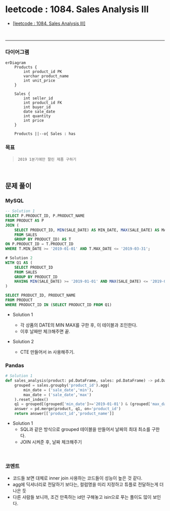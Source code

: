 # leetcode : 1084. Sales Analysis III
* [[leetcode : 1084. Sales Analysis III]](https://leetcode.com/problems/sales-analysis-iii/description/)
<br>

---

### **다이어그램**
```mermaid
erDiagram
    Products {
        int product_id PK
        varchar product_name
        int unit_price
    }
    
    Sales {
        int seller_id
        int product_id FK
        int buyer_id
        date sale_date
        int quantity
        int price
    }

    Products ||--o{ Sales : has
```

### **목표**
> `2019 1분기에만 팔린 제품 구하기`

<br>

## 문제 풀이

### **MySQL**
```SQL
-- Solution 1
SELECT P.PRODUCT_ID, P.PRODUCT_NAME
FROM PRODUCT AS P
JOIN (
    SELECT PRODUCT_ID, MIN(SALE_DATE) AS MIN_DATE, MAX(SALE_DATE) AS MAX_DATE
    FROM SALES
    GROUP BY PRODUCT_ID) AS T
ON P.PRODUCT_ID = T.PRODUCT_ID
WHERE T.MIN_DATE >= '2019-01-01' AND T.MAX_DATE <= '2019-03-31';

# Solution 2
WITH Q1 AS (
    SELECT PRODUCT_ID
    FROM SALES
    GROUP BY PRODUCT_ID
    HAVING MIN(SALE_DATE) >= '2019-01-01' AND MAX(SALE_DATE) <= '2019-03-31'
)

SELECT PRODUCT_ID, PRODUCT_NAME
FROM PRODUCT
WHERE PRODUCT_ID IN (SELECT PRODUCT_ID FROM Q1)
```

* Solution 1
  * 각 상품의 DATE의 MIN MAX를 구한 후, 이 테이블과 조인한다.
  * 이후 날짜만 체크해주면 끝.
  
* Solution 2
  * CTE 만들어서 in 사용해주기.
  
### **Pandas**
```python
# Solution 1
def sales_analysis(product: pd.DataFrame, sales: pd.DataFrame) -> pd.DataFrame:
    grouped = sales.groupby('product_id').agg(
        min_date = ('sale_date','min'),
        max_date = ('sale_date','max')
    ).reset_index()
    q1 = grouped[(grouped['min_date']>='2019-01-01') & (grouped['max_date']<='2019-03-31')]
    answer = pd.merge(product, q1, on='product_id')
    return answer[['product_id','product_name']]
```

* Solution 1
  * SQL과 같은 방식으로 grouped 테이블을 만들어서 날짜의 최대 최소를 구한다.
  * JOIN 시켜준 후, 날짜 체크해주기
  
<br>

### **코멘트**
* 코드들 보면 대체로 inner join 사용하는 코드들이 성능이 높은 것 같다.
* agg에 딕셔너리로 전달하기 보다는, 컬럼명을 미리 지정하고 튜플로 전달하는게 더 나은 듯
* 다른 사람들 보니까, 조건 만족하는 id만 구해놓고 isin으로 푸는 풀이도 많이 보인다.
